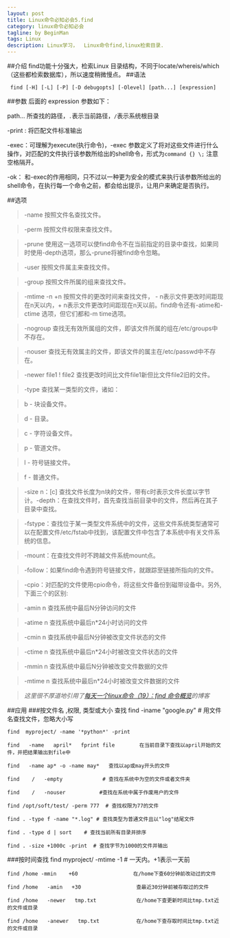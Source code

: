 ```yaml
---
layout: post
title: Linux命令必知必会5.find
category: linux命令必知必会
tagline: by BeginMan
tags: Linux
description: Linux学习，  Linux命令find,linux检索目录.
---
```

##介绍
find功能十分强大，检索Linux 目录结构，不同于locate/whereis/which（这些都检索数据库），所以速度稍微慢点。
##语法

     find [-H] [-L] [-P] [-D debugopts] [-Olevel] [path...] [expression]

##参数
后面的 expression 参数如下：

path... 所查找的路径，`.`表示当前路径，`/`表示系统根目录

-print : 将匹配文件标准输出

-exec：可理解为execute(执行命令)，-exec 参数定义了将对这些文件进行什么操作，对匹配的文件执行该参数所给出的shell命令，形式为`command {} \;` 注意空格隔开。

-ok： 和-exec的作用相同，只不过以一种更为安全的模式来执行该参数所给出的shell命令，在执行每一个命令之前，都会给出提示，让用户来确定是否执行。

##选项
>-name   按照文件名查找文件。

>-perm   按照文件权限来查找文件。

>-prune  使用这一选项可以使find命令不在当前指定的目录中查找，如果同时使用-depth选项，那么-prune将被find命令忽略。

>-user   按照文件属主来查找文件。

>-group  按照文件所属的组来查找文件。

>-mtime -n +n  按照文件的更改时间来查找文件， - n表示文件更改时间距现在n天以内，+ n表示文件更改时间距现在n天以前。find命令还有-atime和-ctime 选项，但它们都和-m time选项。

>-nogroup  查找无有效所属组的文件，即该文件所属的组在/etc/groups中不存在。

>-nouser   查找无有效属主的文件，即该文件的属主在/etc/passwd中不存在。

>-newer file1 ! file2  查找更改时间比文件file1新但比文件file2旧的文件。

>-type  查找某一类型的文件，诸如：

>b - 块设备文件。

>d - 目录。

>c - 字符设备文件。

>p - 管道文件。

>l - 符号链接文件。

>f - 普通文件。

>-size n：[c] 查找文件长度为n块的文件，带有c时表示文件长度以字节计。-depth：在查找文件时，首先查找当前目录中的文件，然后再在其子目录中查找。

>-fstype：查找位于某一类型文件系统中的文件，这些文件系统类型通常可以在配置文件/etc/fstab中找到，该配置文件中包含了本系统中有关文件系统的信息。

>-mount：在查找文件时不跨越文件系统mount点。

>-follow：如果find命令遇到符号链接文件，就跟踪至链接所指向的文件。

>-cpio：对匹配的文件使用cpio命令，将这些文件备份到磁带设备中。另外,下面三个的区别:

>-amin n   查找系统中最后N分钟访问的文件

>-atime n  查找系统中最后n*24小时访问的文件

>-cmin n   查找系统中最后N分钟被改变文件状态的文件

>-ctime n  查找系统中最后n*24小时被改变文件状态的文件

>-mmin n   查找系统中最后N分钟被改变文件数据的文件

>-mtime n  查找系统中最后n*24小时被改变文件数据的文件

>*这里很不厚道地引用了[每天一个linux命令（19）：find 命令概览](http://www.cnblogs.com/peida/archive/2012/11/13/2767374.html)的博客*

##应用
###按文件名 ,权限, 类型或大小 查找
    find -iname "google.py"     # 用文件名查找文件，忽略大小写
    
    find  myproject/ -name '*python*' -print 

    find   -name   april*   fprint file        在当前目录下查找以april开始的文件，并把结果输出到file中
    
    find   -name ap* -o -name may*   查找以ap或may开头的文件
    
    find    /   -empty             # 查找在系统中为空的文件或者文件夹
    
    find    /   -nouser           #查找在系统中属于作废用户的文件
    
    find /opt/soft/test/ -perm 777  # 查找权限为77的文件
    
    find . -type f -name "*.log" # 查找类型为普通文件且以"log"结尾文件
    
    find . -type d | sort    # 查找当前所有目录并排序
    
    find . -size +1000c -print  # 查找字节为1000的文件并输出
    

###按时间查找
    find myproject/ -mtime -1        # 一天内。+1表示一天前
    
    find /home -mmin    +60                  在/home下查60分钟前改动过的文件
    
    find /home   -amin   +30                  查最近30分钟前被存取过的文件
    
    find /home   -newer   tmp.txt             在/home下查更新时间比tmp.txt近的文件或目录
    
    find /home   -anewer   tmp.txt            在/home下查存取时间比tmp.txt近的文件或目录


